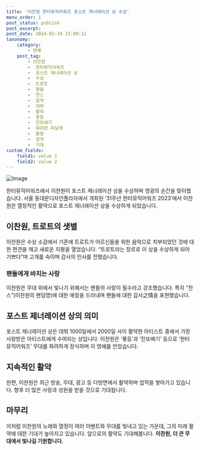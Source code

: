 ```yaml
---
title: '이찬원 한터뮤직어워즈 포스트 제너레이션 상 수상'
menu_order: 1
post_status: publish
post_excerpt: 
post_date: 2024-02-19 15:09:11
taxonomy:
    category:
        - 연예
    post_tag:
        - 이찬원
        -  한터뮤직어워즈
        -  포스트 제너레이션 상
        -  수상
        -  트로트
        -  팬들
        -  찬스
        -  음악
        -  데뷔
        -  활약
        -  퐁등
        -  진또배기
        -  화려한 피날레
        -  활동
        -  업적
        -  기대
custom_fields:
    field1: value 1
    field2: value 2
---
```


![Image](https://mimgnews.pstatic.net/image/408/2024/02/18/0000215095_001_20240218125301369.jpg?type=w540)

한터뮤직어워즈에서 이찬원이 포스트 제너레이션 상을 수상하며 영광의 순간을 맞이했습니다. 서울 동대문디자인플라자에서 개최된 ‘31주년 한터뮤직어워즈 2023’에서 이찬원은 열정적인 활약으로 포스트 제너레이션 상을 수상하게 되었습니다. 
## 이찬원, 트로트의 샛별
이찬원은 수상 소감에서 기존에 트로트가 어르신들을 위한 음악으로 치부되었던 것에 대한 편견을 깨고 새로운 지평을 열었습니다. “트로트라는 장르로 이 상을 수상하게 되어 기쁘다”며 고개를 숙이며 감사의 인사를 전했습니다. 
### 팬들에게 바치는 사랑
이찬원은 무대 위에서 빛나기 위해서는 팬들의 사랑이 필수라고 강조했습니다. 특히 “찬스”(이찬원의 팬덤명)에 대한 애정을 드러내며 팬들에 대한 감사之情을 표현했습니다. 
## 포스트 제너레이션 상의 의미
포스트 제너레이션 상은 데뷔 1000일에서 2000일 사이 활약한 아티스트 중에서 가장 사랑받은 아티스트에게 수여되는 상입니다. 이찬원은 ‘퐁등’과 ‘진또배기’ 등으로 ‘한터뮤직어워즈’ 무대를 화려하게 장식하며 이 영예를 안았습니다.
## 지속적인 활약
한편, 이찬원은 최근 방송, 무대, 광고 등 다방면에서 활약하며 업적을 쌓아가고 있습니다. 향후 더 많은 사랑과 성원을 받을 것으로 기대됩니다.
## 마무리
이처럼 이찬원의 노래와 열정이 여러 이벤트와 무대를 빛내고 있는 가운데, 그의 미래 활약에 대한 기대가 높아지고 있습니다. 앞으로의 활약도 기대해봅니다.
**이찬원, 더 큰 무대에서 빛나길 기원합니다.**
